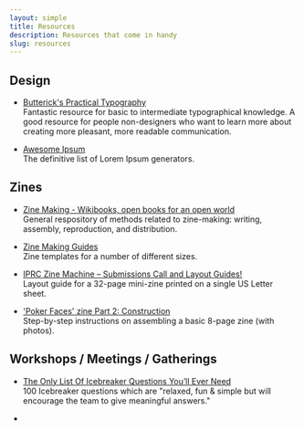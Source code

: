 ```yaml
---
layout: simple
title: Resources
description: Resources that come in handy
slug: resources
---
```




<section>

## Design

- [Butterick's Practical Typography](https://practicaltypography.com)<br>
Fantastic resource for basic to intermediate typographical knowledge. A good resource for people non-designers who want to learn more about creating more pleasant, more readable communication.

- [Awesome Ipsum](https://github.com/templeman/awesome-ipsum)<br>
The definitive list of Lorem Ipsum generators. 

</section>

<section>

## Zines

- [Zine Making - Wikibooks, open books for an open world](https://en.m.wikibooks.org/wiki/Zine_Making)<br>
General respository of methods related to zine-making: writing, assembly, reproduction, and distribution.

- [Zine Making Guides](https://librarykind.wordpress.com/2018/10/03/zine-making-guides/)<br>
Zine templates for a number of different sizes.

- [IPRC Zine Machine – Submissions Call and Layout Guides!](https://lovemotionstory.wordpress.com/2012/04/24/iprc-zine-machine-submissions-call-and-layout-guides/)<br>
Layout guide for a 32-page mini-zine printed on a single US Letter sheet.

- ['Poker Faces' zine Part 2: Construction](https://mothwomanpress.blogspot.com/2012/12/poker-faces-zine-part-2-construction.html?m=1)<br>
Step-by-step instructions on assembling a basic 8-page zine (with photos).
</section>

<section>

## Workshops / Meetings / Gatherings

- [The Only List Of Icebreaker Questions You’ll Ever Need](https://museumhack.com/list-icebreakers-questions/)<br>
100 Icebreaker questions which are "relaxed, fun & simple but will encourage the team to give meaningful answers."

-
</section>
